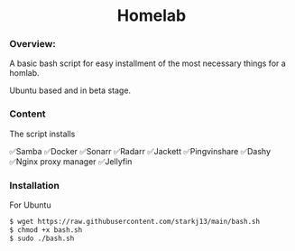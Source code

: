 <h1 align="center">Homelab</h1>

### Overview:
A basic bash script for easy installment of the most necessary things for a homlab.

Ubuntu based and in beta stage.

### Content
The script installs

✅Samba
✅Docker
✅Sonarr
✅Radarr
✅Jackett
✅Pingvinshare
✅Dashy
✅Nginx proxy manager 
✅Jellyfin

### Installation
For Ubuntu 
```sh
$ wget https://raw.githubusercontent.com/starkj13/main/bash.sh
$ chmod +x bash.sh
$ sudo ./bash.sh
```

